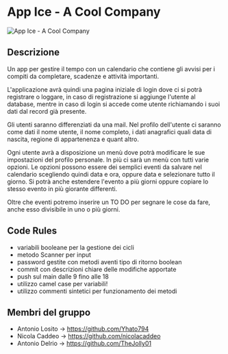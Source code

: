 # App Ice - A Cool Company
![App Ice - A Cool Company](https://user-images.githubusercontent.com/86883141/225044953-cf7830eb-95bf-41e2-9aa6-2b17435b47d8.png)

## Descrizione
Un app per gestire il tempo con un calendario che contiene gli avvisi per i compiti da completare, scadenze e attività importanti.

L'applicazione avrà quindi una pagina iniziale di login dove ci si potrà registrare o loggare, in caso di registrazione si aggiunge l'utente al database, mentre in caso di login si accede come utente richiamando i suoi dati dal record già presente. 

Gli utenti saranno differenziati da una mail. Nel profilo dell'utente ci saranno come dati il nome utente, il nome completo, i dati anagrafici quali data di nascita, regione di appartenenza e quant altro.

Ogni utente avrà a disposizione un menù dove potrà modificare le sue impostazioni del profilo personale. In più ci sarà un menù con tutti varie opzioni. Le opzioni possono essere dei semplici eventi da salvare nel calendario scegliendo quindi data e ora, oppure data e selezionare tutto il giorno. Si potrà anche estendere l'evento a più giorni oppure copiare lo stesso evento in più giorante differenti.

Oltre che eventi potremo inserire un TO DO per segnare le cose da fare, anche esso divisibile in uno o più giorni.



## Code Rules
- variabili booleane per la gestione dei cicli
- metodo Scanner per input
- password gestite con metodi aventi tipo di ritorno boolean
- commit con descrizioni chiare delle modifiche apportate
- push sul main dalle 9 fino alle 18
- utilizzo camel case per variabili!
- utilizzo commenti sintetici per funzionamento dei metodi

## Membri del gruppo

- Antonio Losito -> https://github.com/Yhato794
- Nicola Caddeo  -> https://github.com/nicolacaddeo
- Antonio Delrio -> https://github.com/TheJolly01
